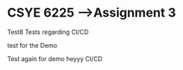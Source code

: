 # CSYE 6225 -->Assignment 3

Test8
Tests regarding CI/CD

test for the Demo


Test again for demo
heyyy
CI/CD
